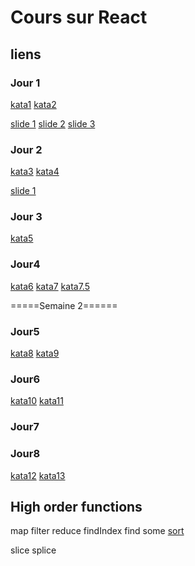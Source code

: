 # Cours sur React

## liens 

### Jour 1

[kata1](https://www.codewars.com/kata/coding-meetup-number-1-higher-order-functions-series-count-the-number-of-javascript-developers-coming-from-europe)
[kata2](https://www.codewars.com/kata/coding-meetup-number-2-higher-order-functions-series-greet-developers)

[slide 1](https://docs.google.com/presentation/d/1WMQdl3zCTFjcv24R7rzCjWLLX9UIAvwXEVeOAxWNESg/edit?usp=share_link)
[slide 2](https://docs.google.com/presentation/d/1SyYXkyabcDl34cBXWvXI8ux9bVZATVUm3wRX1-AKUys/edit?usp=share_link)
[slide 3](https://docs.google.com/presentation/d/1fM5f4sxfRr2AClOYeA4g1r_cQFw3a-Z80RtoM7t06YQ/edit?usp=share_link)

### Jour 2

[kata3](https://www.codewars.com/kata/coding-meetup-number-3-higher-order-functions-series-is-ruby-coming)
[kata4](https://www.codewars.com/kata/coding-meetup-number-4-higher-order-functions-series-find-the-first-python-developer)

[slide 1](https://docs.google.com/presentation/d/1sx6vcaEntJk9ZTly5LjOtLe83ivt6oGnB36TgdOGrY4/edit?usp=share_link)


### Jour 3

[kata5](https://www.codewars.com/kata/coding-meetup-number-6-higher-order-functions-series-can-they-code-in-the-same-language)


### Jour4

[kata6](https://www.codewars.com/kata/coding-meetup-number-12-higher-order-functions-series-find-github-admins)
[kata7](https://www.codewars.com/kata/coding-meetup-number-11-higher-order-functions-series-find-the-average-age)
[kata7.5](https://www.codewars.com/kata/filter-coffee)

=====Semaine 2======

### Jour5
[kata8](https://www.codewars.com/kata/coding-meetup-number-7-higher-order-functions-series-find-the-most-senior-developer)
[kata9](https://www.codewars.com/kata/coding-meetup-number-9-higher-order-functions-series-is-the-meetup-age-diverse)

### Jour6
[kata10](https://www.codewars.com/kata/coding-meetup-number-10-higher-order-functions-series-create-usernames)
[kata11](https://www.codewars.com/kata/coding-meetup-number-13-higher-order-functions-series-is-the-meetup-language-diverse)

### Jour7


### Jour8
[kata12](https://www.codewars.com/kata/coding-meetup-number-5-higher-order-functions-series-prepare-the-count-of-languages)
[kata13](https://www.codewars.com/kata/coding-meetup-number-8-higher-order-functions-series-will-all-continents-be-represented)


## High order functions
map
filter
reduce
findIndex
find 
some
[sort](https://in.pinterest.com/pin/javascript-difference-between-sort-sortfunctionabreturn-ab-and-sortfunctionab-stack-overflow-diffe--127578601932176070/)


slice
splice